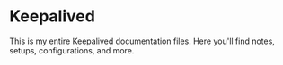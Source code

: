 # Keepalived
This is my entire Keepalived documentation files. Here you'll find notes, setups, configurations, and more.
